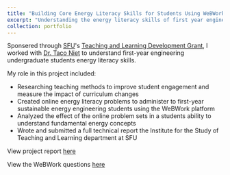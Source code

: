 ```yaml
---
title: "Building Core Energy Literacy Skills for Students Using WeBWork Problem Sets"
excerpt: "Understanding the energy literacy skills of first year engineering undergraduate students through the implementation of open-source energy system problem sets<br/><img src='/images/wind-turbine-small.jpg'>"
collection: portfolio
---
```


Sponsered through [SFU](https://www.sfu.ca/)'s 
[Teaching and Learning Development Grant](https://www.sfu.ca/istld/faculty/programs/tldg.html), 
I worked with [Dr. Taco Niet](https://www.linkedin.com/in/taco-niet/) to 
understand first-year engineering undergraduate students energy literacy skills. 

My role in this project included: 
* Researching teaching methods to improve student engagement and measure the 
impact of curriculum changes 
* Created online energy literacy problems to administer to first-year sustainable 
energy engineering students using the WeBWork platform 
* Analyzed the effect of the online problem sets in a students ability to 
understand fundamental energy concepts
* Wrote and submitted a full technical report the Institute for the Study of 
Teaching and Learning department at SFU

View project report [here](http://trevorb1.github.io/files/TLDG-Final-Report.pdf)

View the WeBWork questions [here](https://github.com/openwebwork/webwork-open-problem-library/pull/909)


